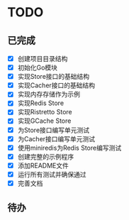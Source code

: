 # TODO

## 已完成
- [x] 创建项目目录结构
- [x] 初始化Go模块
- [x] 实现Store接口的基础结构
- [x] 实现Cacher接口的基础结构
- [x] 实现内存存储作为示例
- [x] 实现Redis Store
- [x] 实现Ristretto Store
- [x] 实现GCache Store
- [x] 为Store接口编写单元测试
- [x] 为Cacher接口编写单元测试
- [x] 使用miniredis为Redis Store编写测试
- [x] 创建完整的示例程序
- [x] 添加README文件
- [x] 运行所有测试并确保通过
- [x] 完善文档

## 待办